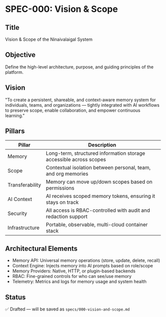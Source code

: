 # SPEC-000: Vision & Scope

## Title
Vision & Scope of the Ninaivalaigal System

## Objective
Define the high-level architecture, purpose, and guiding principles of the platform.

## Vision
"To create a persistent, shareable, and context-aware memory system for individuals, teams, and organizations — tightly integrated with AI workflows to preserve scope, enable collaboration, and empower continuous learning."

## Pillars

| Pillar             | Description |
|--------------------|-------------|
| Memory             | Long-term, structured information storage accessible across scopes |
| Scope              | Contextual isolation between personal, team, and org memories |
| Transferability    | Memory can move up/down scopes based on permissions |
| AI Context         | AI receives scoped memory tokens, ensuring it stays on track |
| Security           | All access is RBAC-controlled with audit and redaction support |
| Infrastructure     | Portable, observable, multi-cloud container stack |

## Architectural Elements

- Memory API: Universal memory operations (store, update, delete, recall)
- Context Engine: Injects memory into AI prompts based on role/scope
- Memory Providers: Native, HTTP, or plugin-based backends
- RBAC: Fine-grained controls for who can see/use memory
- Telemetry: Metrics and logs for memory usage and system health

## Status
✅ Drafted — will be saved as `specs/000-vision-and-scope.md`
